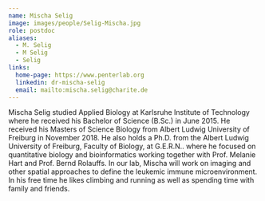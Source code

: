 ```yaml
---
name: Mischa Selig
image: images/people/Selig-Mischa.jpg
role: postdoc
aliases:
  - M. Selig
  - M Selig
  - Selig
links:
  home-page: https://www.penterlab.org
  linkedin: dr-mischa-selig
  email: mailto:mischa.selig@charite.de
---
```


Mischa Selig studied Applied Biology at Karlsruhe Institute of Technology where he received his Bachelor of Science (B.Sc.) in June 2015.
He received his Masters of Science Biology from Albert Ludwig University of Freiburg in November 2018.
He also holds a Ph.D. from the Albert Ludwig University of Freiburg, Faculty of Biology, at G.E.R.N.. where he focused on quantitative biology and bioinformatics 
working together with Prof. Melanie Hart and Prof. Bernd Rolauffs.
In our lab, Mischa will work on imaging and other spatial approaches to define the leukemic immune microenvironment.
In his free time he likes climbing and running as well as spending time with family and friends. 
